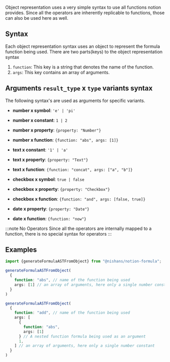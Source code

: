 Object representation uses a very simple syntax to use all functions notion provides. Since all the operators are inherently replicable to functions, those can also be used here as well.

## Syntax

Each object representation syntax uses an object to represent the formula function being used. There are two parts(keys) to the object representation syntax

1. `function`: This key is a string that denotes the name of the function.
2. `args`: This key contains an array of arguments.

## Arguments `result_type` x `type` variants syntax

The following syntax's are used as arguments for specific variants.

* **number x symbol**: `'e' | 'pi'`
* **number x constant**: `1 | 2`
* **number x property**: `{property: "Number"}`
* **number x function**: `{function: "abs", args: [1]}`

* **text x constant**: `'1' | 'a'`
* **text x property**: `{property: "Text"}`
* **text x function**: `{function: "concat", args: ["a", "b"]}`

* **checkbox x symbol**: `true | false`
* **checkbox x property**: `{property: "Checkbox"}`
* **checkbox x function**: `{function: "and", args: [false, true]}`

* **date x property**: `{property: "Date"}`
* **date x function**: `{function: "now"}`


:::note No Operators
Since all the operators are internally mapped to a function, there is no special syntax for operators
:::

## Examples

```ts
import {generateFormulaASTFromObject} from "@nishans/notion-formula";

generateFormulaASTFromObject(
  {
    function: "abs", // name of the function being used
    args: [1] // an array of arguments, here only a single number constant
  }
)

generateFormulaASTFromObject(
  {
    function: "add", // name of the function being used
    args: [
      {
        function: "abs",
        args: [1]
      } // A nested function formula being used as an argument
      1,
    ] // an array of arguments, here only a single number constant
  }
)
```
